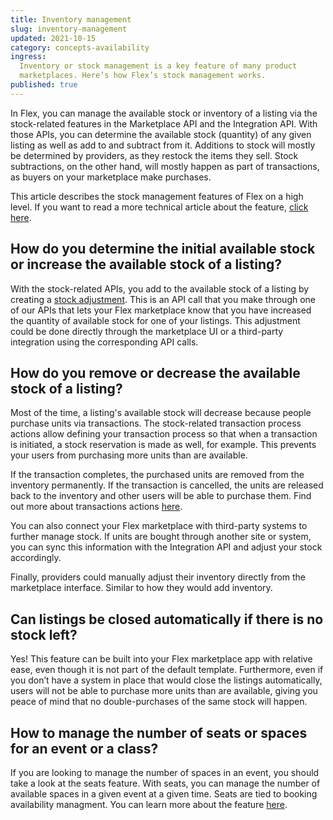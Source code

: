 ```yaml
---
title: Inventory management
slug: inventory-management
updated: 2021-10-15
category: concepts-availability
ingress:
  Inventory or stock management is a key feature of many product
  marketplaces. Here’s how Flex’s stock management works.
published: true
---
```


In Flex, you can manage the available stock or inventory of a listing
via the stock-related features in the Marketplace API and the
Integration API. With those APIs, you can determine the available stock
(quantity) of any given listing as well as add to and subtract from it.
Additions to stock will mostly be determined by providers, as they
restock the items they sell. Stock subtractions, on the other hand, will
mostly happen as part of transactions, as buyers on your marketplace
make purchases.

This article describes the stock management features of Flex on a high
level. If you want to read a more technical article about the feature,
[click here](https://www.sharetribe.com/docs/references/stock/).

## How do you determine the initial available stock or increase the available stock of a listing?

With the stock-related APIs, you add to the available stock of a listing
by creating a
[stock adjustment](https://www.sharetribe.com/docs/background/concepts/#stock-adjustment).
This is an API call that you make through one of our APIs that lets your
Flex marketplace know that you have increased the quantity of available
stock for one of your listings. This adjustment could be done directly
through the marketplace UI or a third-party integration using the
corresponding API calls.

## How do you remove or decrease the available stock of a listing?

Most of the time, a listing's available stock will decrease because
people purchase units via transactions. The stock-related transaction
process actions allow defining your transaction process so that when a
transaction is initiated, a stock reservation is made as well, for
example. This prevents your users from purchasing more units than are
available.

If the transaction completes, the purchased units are removed from the
inventory permanently. If the transaction is cancelled, the units are
released back to the inventory and other users will be able to purchase
them. Find out more about transactions actions
[here](https://www.sharetribe.com/docs/references/transaction-process-actions/#stock-reservations).

You can also connect your Flex marketplace with third-party systems to
further manage stock. If units are bought through another site or
system, you can sync this information with the Integration API and
adjust your stock accordingly.

Finally, providers could manually adjust their inventory directly from
the marketplace interface. Similar to how they would add inventory.

## Can listings be closed automatically if there is no stock left?

Yes! This feature can be built into your Flex marketplace app with
relative ease, even though it is not part of the default template.
Furthermore, even if you don’t have a system in place that would close
the listings automatically, users will not be able to purchase more
units than are available, giving you peace of mind that no
double-purchases of the same stock will happen.

## How to manage the number of seats or spaces for an event or a class?

If you are looking to manage the number of spaces in an event, you
should take a look at the seats feature. With seats, you can manage the
number of available spaces in a given event at a given time. Seats are
tied to booking availability managment. You can learn more about the
feature
[here](https://www.sharetribe.com/docs/operator-guides/manage-seats/).
